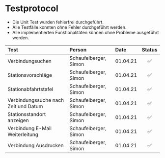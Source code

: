 # Testprotocol

* Die Unit Test wurden fehlerfrei durchgeführt.
* Alle Testfälle konnten ohne Fehler durchgeführt werden.
* Alle implementierten Funktionalitäten können ohne Probleme ausgeführt werden.

| Test | Person | Date | Status |
| :--- | :--- | :--- | :---: |
| Verbindungsuchen | Schaufelberger, Simon | 01.04.21 | ✅ |
| Stationsvorschläge | Schaufelberger, Simon | 01.04.21 | ✅ |
| Stationabfahrtstafel | Schaufelberger, Simon | 01.04.21 | ✅ |
| Verbindungssuche nach Zeit und Datum | Schaufelberger, Simon | 01.04.21 | ✅ |
| Stationsstandort anzeigen | Schaufelberger, Simon | 01.04.21 | ✅ |
| Verbindung E-Mail Weiterleitung | Schaufelberger, Simon | 01.04.21 | ✅ |
| Verbindung Ausdrucken | Schaufelberger, Simon | 01.04.21 | ✅ |

